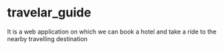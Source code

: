 # travelar_guide
It is a web application on which we can book a hotel and take a ride to the nearby travelling destination
